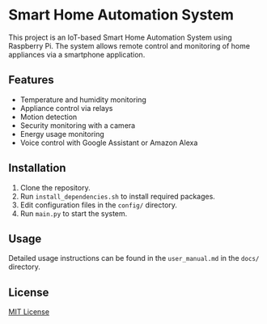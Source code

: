 # Smart Home Automation System

This project is an IoT-based Smart Home Automation System using Raspberry Pi. The system allows remote control and monitoring of home appliances via a smartphone application.

## Features

- Temperature and humidity monitoring
- Appliance control via relays
- Motion detection
- Security monitoring with a camera
- Energy usage monitoring
- Voice control with Google Assistant or Amazon Alexa

## Installation

1. Clone the repository.
2. Run `install_dependencies.sh` to install required packages.
3. Edit configuration files in the `config/` directory.
4. Run `main.py` to start the system.

## Usage

Detailed usage instructions can be found in the `user_manual.md` in the `docs/` directory.

## License

[MIT License](LICENSE)
